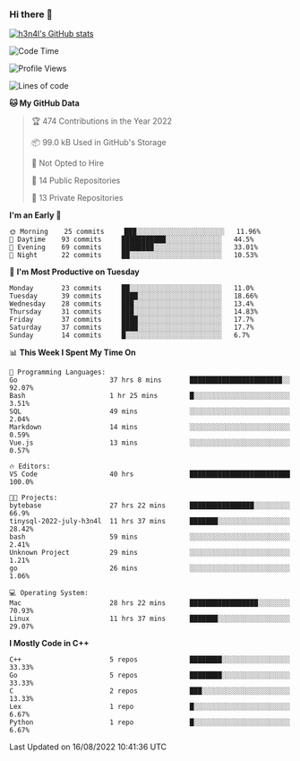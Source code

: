 ### Hi there 👋

[![h3n4l's GitHub stats](https://github-readme-stats.vercel.app/api?username=h3n4l&count_private=true&show_icons=true&theme=radical)](https://github.com/h3n4l/github-readme-stats)

<!--START_SECTION:waka-->
![Code Time](http://img.shields.io/badge/Code%20Time-587%20hrs%2016%20mins-blue)

![Profile Views](http://img.shields.io/badge/Profile%20Views-4-blue)

![Lines of code](https://img.shields.io/badge/From%20Hello%20World%20I%27ve%20Written-43%20Thousand%20lines%20of%20code-blue)

**🐱 My GitHub Data** 

> 🏆 474 Contributions in the Year 2022
 > 
> 📦 99.0 kB Used in GitHub's Storage 
 > 
> 🚫 Not Opted to Hire
 > 
> 📜 14 Public Repositories 
 > 
> 🔑 13 Private Repositories  
 > 
**I'm an Early 🐤** 

```text
🌞 Morning    25 commits     ███░░░░░░░░░░░░░░░░░░░░░░   11.96% 
🌆 Daytime    93 commits     ███████████░░░░░░░░░░░░░░   44.5% 
🌃 Evening    69 commits     ████████░░░░░░░░░░░░░░░░░   33.01% 
🌙 Night      22 commits     ██░░░░░░░░░░░░░░░░░░░░░░░   10.53%

```
📅 **I'm Most Productive on Tuesday** 

```text
Monday       23 commits     ██░░░░░░░░░░░░░░░░░░░░░░░   11.0% 
Tuesday      39 commits     ████░░░░░░░░░░░░░░░░░░░░░   18.66% 
Wednesday    28 commits     ███░░░░░░░░░░░░░░░░░░░░░░   13.4% 
Thursday     31 commits     ███░░░░░░░░░░░░░░░░░░░░░░   14.83% 
Friday       37 commits     ████░░░░░░░░░░░░░░░░░░░░░   17.7% 
Saturday     37 commits     ████░░░░░░░░░░░░░░░░░░░░░   17.7% 
Sunday       14 commits     █░░░░░░░░░░░░░░░░░░░░░░░░   6.7%

```


📊 **This Week I Spent My Time On** 

```text
💬 Programming Languages: 
Go                       37 hrs 8 mins       ███████████████████████░░   92.07% 
Bash                     1 hr 25 mins        █░░░░░░░░░░░░░░░░░░░░░░░░   3.51% 
SQL                      49 mins             ░░░░░░░░░░░░░░░░░░░░░░░░░   2.04% 
Markdown                 14 mins             ░░░░░░░░░░░░░░░░░░░░░░░░░   0.59% 
Vue.js                   13 mins             ░░░░░░░░░░░░░░░░░░░░░░░░░   0.57%

🔥 Editors: 
VS Code                  40 hrs              █████████████████████████   100.0%

🐱‍💻 Projects: 
bytebase                 27 hrs 22 mins      ████████████████░░░░░░░░░   66.9% 
tinysql-2022-july-h3n4l  11 hrs 37 mins      ███████░░░░░░░░░░░░░░░░░░   28.42% 
bash                     59 mins             ░░░░░░░░░░░░░░░░░░░░░░░░░   2.41% 
Unknown Project          29 mins             ░░░░░░░░░░░░░░░░░░░░░░░░░   1.21% 
go                       26 mins             ░░░░░░░░░░░░░░░░░░░░░░░░░   1.06%

💻 Operating System: 
Mac                      28 hrs 22 mins      █████████████████░░░░░░░░   70.93% 
Linux                    11 hrs 37 mins      ███████░░░░░░░░░░░░░░░░░░   29.07%

```

**I Mostly Code in C++** 

```text
C++                      5 repos             ████████░░░░░░░░░░░░░░░░░   33.33% 
Go                       5 repos             ████████░░░░░░░░░░░░░░░░░   33.33% 
C                        2 repos             ███░░░░░░░░░░░░░░░░░░░░░░   13.33% 
Lex                      1 repo              █░░░░░░░░░░░░░░░░░░░░░░░░   6.67% 
Python                   1 repo              █░░░░░░░░░░░░░░░░░░░░░░░░   6.67%

```



 Last Updated on 16/08/2022 10:41:36 UTC
<!--END_SECTION:waka-->

